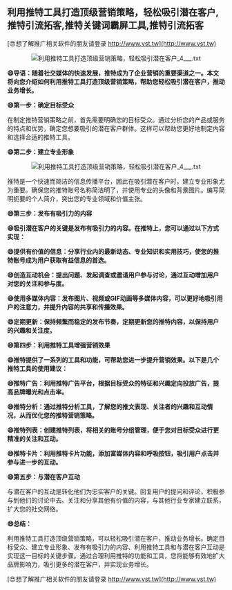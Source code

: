 ## **利用推特工具打造顶级营销策略，轻松吸引潜在客户,推特引流拓客,推特关键词霸屏工具,推特引流拓客**

[😍想了解推广相关软件的朋友请登录 http://www.vst.tw](http://www.vst.tw)

 <center><img src="https://vst.tw/MP4/tuiguang/png/3.png" alt="利用推特工具打造顶级营销策略，轻松吸引潜在客户_4___.txt"></center>

**😄导语：随着社交媒体的快速发展，推特成为了企业营销的重要渠道之一。本文将向您介绍如何利用推特工具打造顶级营销策略，帮助您轻松吸引潜在客户，推动业务增长。**

**😄第一步：确定目标受众**

在制定推特营销策略之前，首先需要明确您的目标受众。通过分析您的产品或服务的特点和优势，确定您想要吸引的潜在客户群体。这样可以帮助您更好地制定内容和选择合适的推特工具。

**😄第二步：建立专业形象**

 <center><img src="https://vst.tw/MP4/tuiguang/png/8.png" alt="利用推特工具打造顶级营销策略，轻松吸引潜在客户_4___.txt"></center>

推特是一个快速而简洁的信息传播平台，因此在吸引潜在客户时，建立专业形象尤为重要。确保您的推特账号名称简洁明了，并使用专业的头像和背景图片。编写简明扼要的个人简介，突出您的专业领域和价值主张。

**😄第三步：发布有吸引力的内容**

**😄吸引潜在客户的关键是发布有吸引力的内容。在推特上，您可以通过以下方式实现：**

**😄提供有价值的信息：分享行业内的最新动态、专业知识和实用技巧，使您的推特账号成为用户获取有益信息的首选。**

**😄创造互动机会：提出问题、发起调查或邀请用户参与讨论，通过互动增加用户对您的关注和参与度。**

**😄使用多媒体内容：发布图片、视频或GIF动画等多媒体内容，可以更好地吸引用户的注意力，并提升内容的共享和传播效果。**

**😄定期更新：保持频繁而稳定的发布节奏，定期更新您的推特内容，以保持用户的兴趣和关注度。**

**😄第四步：利用推特工具增强营销效果**

**😄推特提供了一系列的工具和功能，可帮助您进一步提升营销效果。以下是几个推特工具的使用建议：**

**😄推特广告：利用推特广告平台，根据目标受众的特征和兴趣定向投放广告，提高品牌曝光和点击率。**

**😄推特分析：通过推特分析工具，了解您的推文表现、关注者的兴趣和互动情况，从而优化您的推特营销策略。**

**😄推特列表：创建推特列表，将相关的账号分组管理，便于您对目标受众进行更精准的关注和互动。**

**😄推特卡片：利用推特卡片功能，添加富媒体内容和呼吸按钮，吸引用户点击并参与进一步的互动。**

**😄第五步：与潜在客户互动**

与潜在客户的互动是转化他们为忠实客户的关键。回复用户的提问和评论，积极参与到他们的讨论中去。关注和分享其他有价值的内容，与其他行业专家建立联系，扩大您的社交网络。

**😄总结：**

利用推特工具打造顶级营销策略，可以轻松吸引潜在客户，推动业务增长。确定目标受众、建立专业形象、发布有吸引力的内容、利用推特工具和与潜在客户互动是实现这一目标的关键步骤。通过合理利用推特的功能和工具，您将能够有效地扩大品牌影响力，吸引更多的潜在客户，并实现业务增长。

[😍想了解推广相关软件的朋友请登录 http://www.vst.tw](http://www.vst.tw)



